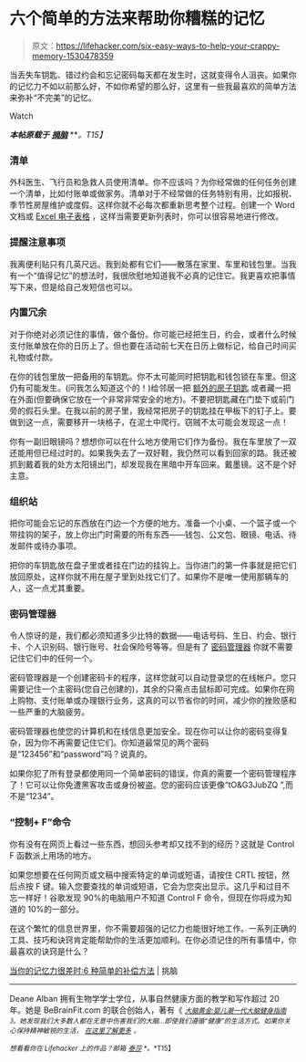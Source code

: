 # 六个简单的方法来帮助你糟糕的记忆

> 原文：<https://lifehacker.com/six-easy-ways-to-help-your-crappy-memory-1530478359>

当丢失车钥匙、错过约会和忘记密码每天都在发生时，这就变得令人沮丧。如果你的记忆力不如以前那么好，不如你希望的那么好，这里有一些我最喜欢的简单方法来弥补“不完美”的记忆。

Watch

***本帖原载于*** [***摘脑***](http://www.pickthebrain.com/blog/memory-sucks-6-easy-ways-compensate/) ***。*T15】**

### 清单

外科医生、飞行员和急救人员使用清单。你不应该吗？为你经常做的任何任务创建一个清单，比如付账单或做家务。清单对于不经常做的任务特别有用，比如报税、季节性房屋维护或度假。这样你就不必每次都重新思考整个过程。创建一个 Word 文档或 [Excel 电子表格](https://lifehacker.com/four-skills-that-will-turn-you-into-a-spreadsheet-ninj-1525058930) ，这样当需要更新列表时，你可以很容易地进行修改。

### 提醒注意事项

我离便利贴只有几英尺远。我到处都有它们——散落在家里、车里和钱包里。当我有一个“值得记忆”的想法时，我很欣慰地知道我不必真的记住它。我更喜欢把事情写下来，但是给自己发短信也可以。

### 内置冗余

对于你绝对必须记住的事情，做个备份。你可能已经把生日，约会，或者什么时候支付账单放在你的日历上了。但也要在活动前七天在日历上做标记，给自己时间买礼物或付款。

在你的钱包里放一把备用的车钥匙。你不太可能同时把钥匙和钱包锁在车里。但这仍有可能发生。(问我怎么知道这个的！)给邻居一把 [额外的房子钥匙](https://gizmodo.com/how-to-hide-your-house-keys-in-plain-sight-510318178) 或者藏一把在外面(但要确保它放在一个非常非常安全的地方)。不要把钥匙藏在门垫下或前门旁的假石头里。在我以前的房子里，我经常把房子的钥匙挂在甲板下的钉子上。要做到这一点，需要移开一块格子，在泥土中爬行。窃贼不太可能会发现这一点！

你有一副旧眼镜吗？想想你可以在什么地方使用它们作为备份。我在车里放了一双还能用但已经过时的。如果我失去了一双好鞋，我仍然可以看到回家的路。我还被抓到戴着我的处方太阳镜出门，却发现我在黑暗中开车回来。戴墨镜。这不是个好主意。

### 组织站

把你可能会忘记的东西放在门边一个方便的地方。准备一个小桌、一个篮子或一个带挂钩的架子，放上你出门时需要的所有东西——钱包、公文包、眼镜、电话、待发邮件或待办事项。

把你的车钥匙放在盘子里或者挂在门边的挂钩上。当你进门的第一件事就是把它们放回原处，这样你就不用在屋子里到处找它们了。如果你不是唯一使用那辆车的人，这一点尤其重要。

### 密码管理器

令人惊讶的是，我们都必须知道多少比特的数据——电话号码、生日、约会、银行卡、个人识别码、银行账号、社会保险号等等。但是有了 [密码管理器](https://lifehacker.com/which-password-manager-is-the-most-secure-5944969) 你就不需要记住它们中的任何一个。

密码管理器是一个创建密码卡的程序，这样您就可以自动登录您的在线帐户。您只需要记住一个主密码(您自己创建的)，其余的只需点击鼠标即可完成。如果你在网上购物、支付账单或办理银行业务，这真的可以节省你的时间，减少你的挫败感和一些严重的大脑疲劳。

密码管理器也使您的计算机和在线信息更加安全。现在你可以让你的密码变得复杂，因为你不再需要记住它们。你知道最常见的两个密码是“123456”和“password”吗？说真的。

如果你犯了所有登录都使用同一个简单密码的错误，你真的需要一个密码管理程序了！它可以让你免遭黑客攻击或身份被盗。您的密码应该更像“tO&G3JubZQ ”,而不是“1234”。

### “控制+ F”命令

你有没有在网页上看过一些东西，想回头参考却又找不到的经历？这就是 Control F 函数派上用场的地方。

如果您想要在任何网页或文稿中搜索特定的单词或短语，请按住 CRTL 按钮，然后点按 F 键。输入您要查找的单词或短语，它会为您突出显示。这几乎和过目不忘一样好！谷歌发现 90%的电脑用户不知道 Control F 命令，但现在你将成为知道的 10%的一部分。

在这个繁忙的信息世界里，你不需要超强的记忆力也能很好地工作。一系列正确的工具、技巧和诀窍肯定能帮助你的生活更加顺利。在你必须记住的所有事情中，你最喜欢的诀窍是什么？

[当你的记忆力很差时:6 种简单的补偿方法](http://www.pickthebrain.com/blog/memory-sucks-6-easy-ways-compensate/) [|](http://www.getrichslowly.org/blog/2013/07/11/the-truth-about-being-broke/) 挑脑

* * *

Deane Alban 拥有生物学学士学位，从事自然健康方面的教学和写作超过 20 年。她是 BeBrainFit.com 的联合创始人，著有《 [<small>*大脑黄金:婴儿潮一代大脑健身指南*</small>](http://braingold.co/lh) <small>*》。她发现我们大多数人都在无意中伤害我们的大脑...即使我们遵循“健康”的生活方式。如果你关心保持精神敏锐的生活，*</small> [<small>*在这里了解更多*</small>](http://braingold.co/lh) <small>*。*</small>

<small>*想看看你在 Lifehacker 上的作品？邮箱*</small> [<small>*泰莎*</small>](https://mail.google.com/mail/?view=cm&fs=1&tf=1&to=tessa@lifehacker.com) <small>*。*T15】</small>